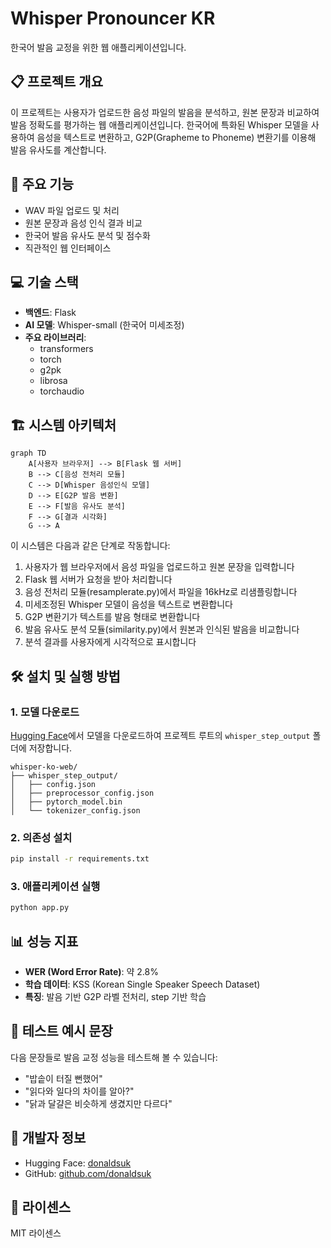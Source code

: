 # Whisper Pronouncer KR

한국어 발음 교정을 위한 웹 애플리케이션입니다.

## 📋 프로젝트 개요

이 프로젝트는 사용자가 업로드한 음성 파일의 발음을 분석하고, 원본 문장과 비교하여 발음 정확도를 평가하는 웹 애플리케이션입니다. 한국어에 특화된 Whisper 모델을 사용하여 음성을 텍스트로 변환하고, G2P(Grapheme to Phoneme) 변환기를 이용해 발음 유사도를 계산합니다.

## 🚀 주요 기능

- WAV 파일 업로드 및 처리
- 원본 문장과 음성 인식 결과 비교
- 한국어 발음 유사도 분석 및 점수화
- 직관적인 웹 인터페이스

## 💻 기술 스택

- **백엔드**: Flask
- **AI 모델**: Whisper-small (한국어 미세조정)
- **주요 라이브러리**:
  - transformers
  - torch
  - g2pk
  - librosa
  - torchaudio

## 🏗️ 시스템 아키텍처

```mermaid
graph TD
    A[사용자 브라우저] --> B[Flask 웹 서버]
    B --> C[음성 전처리 모듈]
    C --> D[Whisper 음성인식 모델]
    D --> E[G2P 발음 변환]
    E --> F[발음 유사도 분석]
    F --> G[결과 시각화]
    G --> A
```

이 시스템은 다음과 같은 단계로 작동합니다:

1. 사용자가 웹 브라우저에서 음성 파일을 업로드하고 원본 문장을 입력합니다
2. Flask 웹 서버가 요청을 받아 처리합니다
3. 음성 전처리 모듈(resamplerate.py)에서 파일을 16kHz로 리샘플링합니다
4. 미세조정된 Whisper 모델이 음성을 텍스트로 변환합니다
5. G2P 변환기가 텍스트를 발음 형태로 변환합니다
6. 발음 유사도 분석 모듈(similarity.py)에서 원본과 인식된 발음을 비교합니다
7. 분석 결과를 사용자에게 시각적으로 표시합니다

## 🛠️ 설치 및 실행 방법

### 1. 모델 다운로드

[Hugging Face](https://huggingface.co/donaldsuk/whisper-ko)에서 모델을 다운로드하여 프로젝트 루트의 `whisper_step_output` 폴더에 저장합니다.

```
whisper-ko-web/
├── whisper_step_output/
│   ├── config.json
│   ├── preprocessor_config.json
│   ├── pytorch_model.bin
│   └── tokenizer_config.json
```

### 2. 의존성 설치

```bash
pip install -r requirements.txt
```

### 3. 애플리케이션 실행

```bash
python app.py
```

## 📊 성능 지표

- **WER (Word Error Rate)**: 약 2.8%
- **학습 데이터**: KSS (Korean Single Speaker Speech Dataset)
- **특징**: 발음 기반 G2P 라벨 전처리, step 기반 학습

## 🧪 테스트 예시 문장

다음 문장들로 발음 교정 성능을 테스트해 볼 수 있습니다:

- "밥솥이 터질 뻔했어"
- "읽다와 일다의 차이를 알아?"
- "닭과 달걀은 비슷하게 생겼지만 다르다"

## 👤 개발자 정보

- Hugging Face: [donaldsuk](https://huggingface.co/donaldsuk)
- GitHub: [github.com/donaldsuk](https://github.com/donaldsuk)

## 📝 라이센스

MIT 라이센스
